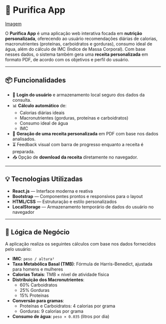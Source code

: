 # 🥗 Purifica App

[Imagem](/preview.png)

O **Purifica App** é uma aplicação web interativa focada em **nutrição personalizada**, oferecendo ao usuário recomendações diárias de calorias, macronutrientes (proteínas, carboidratos e gorduras), consumo ideal de água, além do cálculo de IMC (Índice de Massa Corporal). Com base nesses dados, o sistema também gera uma **receita personalizada** em formato PDF, de acordo com os objetivos e perfil do usuário.

---

## 📦 Funcionalidades

- 🔐 **Login do usuário** e armazenamento local seguro dos dados da consulta.
- 📊 **Cálculo automático** de:
  - Calorias diárias ideais
  - Macronutrientes (gorduras, proteínas e carboidratos)
  - Consumo ideal de água
  - IMC
- 📄 **Geração de uma receita personalizada** em PDF com base nos dados analisados.
- ⏳ Feedback visual com barra de progresso enquanto a receita é preparada.
- 📥 Opção de **download da receita** diretamente no navegador.

---

## 💡 Tecnologias Utilizadas

- **React.js** — Interface moderna e reativa
- **Bootstrap** — Componentes prontos e responsivos para o layout
- **HTML/CSS** — Estruturação e estilo personalizados
- **LocalStorage** — Armazenamento temporário de dados do usuário no navegador

---

## 🧠 Lógica de Negócio

A aplicação realiza os seguintes cálculos com base nos dados fornecidos pelo usuário:

- **IMC**: `peso / altura²`
- **Taxa Metabólica Basal (TMB)**: Fórmula de Harris-Benedict, ajustada para homens e mulheres
- **Calorias Totais**: TMB × nível de atividade física
- **Distribuição dos Macronutrientes**:
  - 60% Carboidratos
  - 25% Gorduras
  - 15% Proteínas
- **Conversão para gramas**:
  - Proteínas e Carboidratos: 4 calorias por grama
  - Gorduras: 9 calorias por grama
- **Consumo de água**: `peso × 0.035` (litros por dia)
